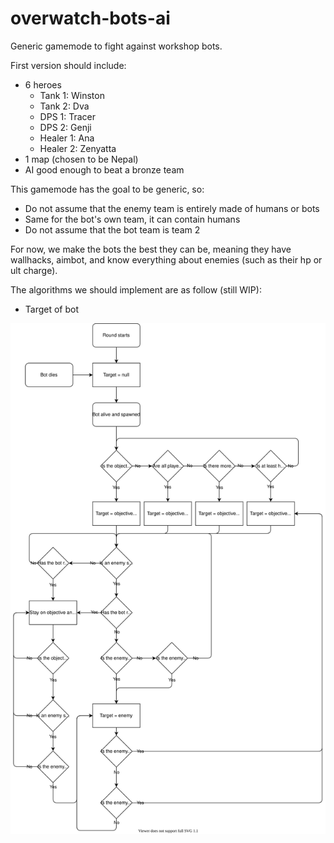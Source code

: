 # overwatch-bots-ai

Generic gamemode to fight against workshop bots.

First version should include:
- 6 heroes
  - Tank 1: Winston
  - Tank 2: Dva
  - DPS 1: Tracer
  - DPS 2: Genji
  - Healer 1: Ana
  - Healer 2: Zenyatta
- 1 map (chosen to be Nepal)
- AI good enough to beat a bronze team

This gamemode has the goal to be generic, so:
- Do not assume that the enemy team is entirely made of humans or bots
- Same for the bot's own team, it can contain humans
- Do not assume that the bot team is team 2

For now, we make the bots the best they can be, meaning they have wallhacks, aimbot, and know everything about enemies (such as their hp or ult charge).

The algorithms we should implement are as follow (still WIP):

- Target of bot

![](doc/bot_state.drawio.svg)
